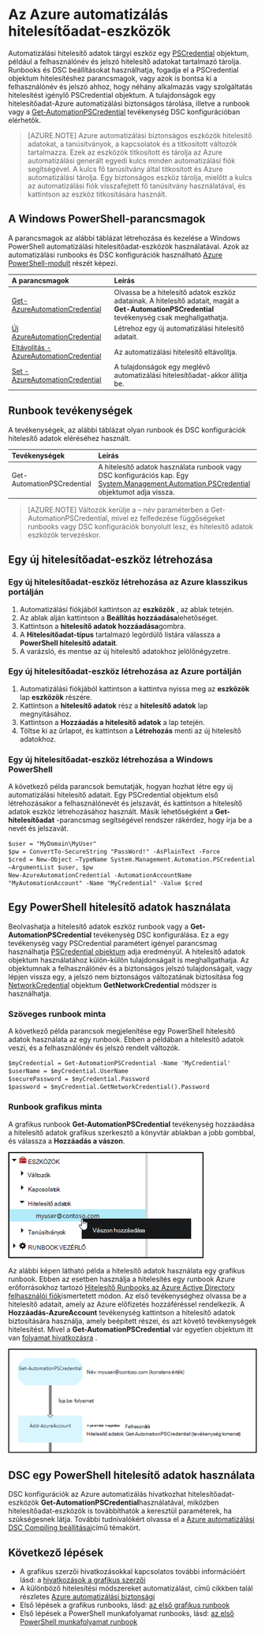<properties 
   pageTitle="A hitelesítő adatok Azure automatizálási eszközök |} Microsoft Azure"
   description="Azure automatizálást hitelesítő eszközök runbook és DSC konfigurációs szerint elérhető forrá hitelesítést végezni használható hitelesítő adatokat tartalmazzák. Ez a cikk ismerteti, hogyan hozhat létre hitelesítőadat-eszközök, és segítségükkel runbook vagy DSC konfigurációs."
   services="automation"
   documentationCenter=""
   authors="mgoedtel"
   manager="jwhit"
   editor="tysonn" />
<tags 
   ms.service="automation"
   ms.devlang="na"
   ms.topic="article"
   ms.tgt_pltfrm="na"
   ms.workload="infrastructure-services"
   ms.date="06/09/2016"
   ms.author="bwren" />

# <a name="credential-assets-in-azure-automation"></a>Az Azure automatizálás hitelesítőadat-eszközök

Automatizálási hitelesítő adatok tárgyi eszköz egy [PSCredential](http://msdn.microsoft.com/library/system.management.automation.pscredential) objektum, például a felhasználónév és jelszó hitelesítő adatokat tartalmazó tárolja. Runbooks és DSC beállításokat használhatja, fogadja el a PSCredential objektum hitelesítéshez parancsmagok, vagy azok is bontsa ki a felhasználónév és jelszó ahhoz, hogy néhány alkalmazás vagy szolgáltatás hitelesítést igénylő PSCredential objektum. A tulajdonságok egy hitelesítőadat-Azure automatizálási biztonságos tárolása, illetve a runbook vagy a [Get-AutomationPSCredential](http://msdn.microsoft.com/library/system.management.automation.pscredential.aspx) tevékenység DSC konfigurációban elérhetők.

>[AZURE.NOTE] Azure automatizálási biztonságos eszközök hitelesítő adatokat, a tanúsítványok, a kapcsolatok és a titkosított változók tartalmazza. Ezek az eszközök titkosított és tárolja az Azure automatizálási generált egyedi kulcs minden automatizálási fiók segítségével. A kulcs fő tanúsítvány által titkosított és Azure automatizálási tárolja. Egy biztonságos eszköz tárolja, mielőtt a kulcs az automatizálási fiók visszafejtett fő tanúsítvány használatával, és kattintson az eszköz titkosítására használt. 

## <a name="windows-powershell-cmdlets"></a>A Windows PowerShell-parancsmagok

A parancsmagok az alábbi táblázat létrehozása és kezelése a Windows PowerShell automatizálási hitelesítőadat-eszközök használatával.  Azok az automatizálási runbooks és DSC konfigurációk használható [Azure PowerShell-modult](../powershell-install-configure.md) részét képezi.

|A parancsmagok|Leírás|
|:---|:---|
|[Get-AzureAutomationCredential](http://msdn.microsoft.com/library/dn913781.aspx)|Olvassa be a hitelesítő adatok eszköz adatainak. A hitelesítő adatait, magát a **Get-AutomationPSCredential** tevékenység csak meghallgathatja.|
|[Új AzureAutomationCredential](http://msdn.microsoft.com/library/azure/jj554330.aspx)|Létrehoz egy új automatizálási hitelesítő adatait.|
|[Eltávolítás - AzureAutomationCredential](http://msdn.microsoft.com/library/azure/jj554330.aspx)|Az automatizálási hitelesítő eltávolítja.|
|[Set - AzureAutomationCredential](http://msdn.microsoft.com/library/azure/jj554330.aspx)|A tulajdonságok egy meglévő automatizálási hitelesítőadat-akkor állítja be.|

## <a name="runbook-activities"></a>Runbook tevékenységek

A tevékenységek, az alábbi táblázat olyan runbook és DSC konfigurációk hitelesítő adatok eléréséhez használt.

|Tevékenységek|Leírás|
|:---|:---|
|Get-AutomationPSCredential|A hitelesítő adatok használata runbook vagy DSC konfigurációs kap. Egy [System.Management.Automation.PSCredential](http://msdn.microsoft.com/library/system.management.automation.pscredential) objektumot adja vissza.|

>[AZURE.NOTE] Változók kerülje a – név paraméterben a Get-AutomationPSCredential, mivel ez felfedezése függőségeket runbooks vagy DSC konfigurációk bonyolult lesz, és hitelesítő adatok eszközök tervezéskor.

## <a name="creating-a-new-credential-asset"></a>Egy új hitelesítőadat-eszköz létrehozása


### <a name="to-create-a-new-credential-asset-with-the-azure-classic-portal"></a>Egy új hitelesítőadat-eszköz létrehozása az Azure klasszikus portálján

1. Automatizálási fiókjából kattintson az **eszközök** , az ablak tetején.
1. Az ablak alján kattintson a **Beállítás hozzáadása**lehetőséget.
1. Kattintson a **hitelesítő adatok hozzáadása**gombra.
2. A **Hitelesítőadat-típus** tartalmazó legördülő listára válassza a **PowerShell hitelesítő adatait**.
1. A varázsló, és mentse az új hitelesítő adatokhoz jelölőnégyzetre.


### <a name="to-create-a-new-credential-asset-with-the-azure-portal"></a>Egy új hitelesítőadat-eszköz létrehozása az Azure portálján

1. Automatizálási fiókjából kattintson a kattintva nyissa meg az **eszközök** lap **eszközök** részére.
1. Kattintson a **hitelesítő adatok** rész a **hitelesítő adatok** lap megnyitásához.
1. Kattintson a **Hozzáadás a hitelesítő adatok** a lap tetején.
1. Töltse ki az űrlapot, és kattintson a **Létrehozás** menti az új hitelesítő adatokhoz.


### <a name="to-create-a-new-credential-asset-with-windows-powershell"></a>Egy új hitelesítőadat-eszköz létrehozása a Windows PowerShell

A következő példa parancsok bemutatják, hogyan hozhat létre egy új automatizálási hitelesítő adatait. Egy PSCredential objektum első létrehozásakor a felhasználónevét és jelszavát, és kattintson a hitelesítő adatok eszköz létrehozásához használt. Másik lehetőségként a **Get-hitelesítőadat** -parancsmag segítségével rendszer rákérdez, hogy írja be a nevét és jelszavát.

    $user = "MyDomain\MyUser"
    $pw = ConvertTo-SecureString "PassWord!" -AsPlainText -Force
    $cred = New-Object –TypeName System.Management.Automation.PSCredential –ArgumentList $user, $pw
    New-AzureAutomationCredential -AutomationAccountName "MyAutomationAccount" -Name "MyCredential" -Value $cred

## <a name="using-a-powershell-credential"></a>Egy PowerShell hitelesítő adatok használata

Beolvashatja a hitelesítő adatok eszköz runbook vagy a **Get-AutomationPSCredential** tevékenység DSC konfigurálása. Ez a egy tevékenység vagy PSCredential paramétert igényel parancsmag használhatja [PSCredential objektum](http://msdn.microsoft.com/library/system.management.automation.pscredential.aspx) adja eredményül. A hitelesítő adatok objektum használatához külön-külön tulajdonságait is meghallgathatja. Az objektumnak a felhasználónév és a biztonságos jelszó tulajdonságait, vagy lépjen vissza egy, a jelszó nem biztonságos változatának biztosítása fog [NetworkCredential](http://msdn.microsoft.com/library/system.net.networkcredential.aspx) objektum **GetNetworkCredential** módszer is használhatja.

### <a name="textual-runbook-sample"></a>Szöveges runbook minta

A következő példa parancsok megjelenítése egy PowerShell hitelesítő adatok használata az egy runbook. Ebben a példában a hitelesítő adatok veszi, és a felhasználónév és jelszó rendelt változók.

    $myCredential = Get-AutomationPSCredential -Name 'MyCredential'
    $userName = $myCredential.UserName
    $securePassword = $myCredential.Password
    $password = $myCredential.GetNetworkCredential().Password


### <a name="graphical-runbook-sample"></a>Runbook grafikus minta

A grafikus runbook **Get-AutomationPSCredential** tevékenység hozzáadása a hitelesítő adatok grafikus szerkesztő a könyvtár ablakban a jobb gombbal, és válassza a **Hozzáadás a vászon**.


![Vászon a hitelesítő adatok hozzáadása](media/automation-credentials/credential-add-canvas.png)

Az alábbi képen látható példa a hitelesítő adatok használata egy grafikus runbook.  Ebben az esetben használja a hitelesítés egy runbook Azure erőforrásokhoz tartozó [Hitelesítő Runbooks az Azure Active Directory felhasználói fiók](automation-sec-configure-aduser-account.md)ismertetett módon.  Az első tevékenységhez olvassa be a hitelesítő adatait, amely az Azure előfizetés hozzáféréssel rendelkezik.  A **Hozzáadás-AzureAccount** tevékenység kattintson a hitelesítő adatok biztosítására használja, amely beépített részei, és azt követő tevékenységek hitelesítést.  Mivel a **Get-AutomationPSCredential** vár egyetlen objektum itt van [folyamat hivatkozásra](automation-graphical-authoring-intro.md#links-and-workflow) .  

![Vászon a hitelesítő adatok hozzáadása](media/automation-credentials/get-credential.png)

## <a name="using-a-powershell-credential-in-dsc"></a>DSC egy PowerShell hitelesítő adatok használata
DSC konfigurációk az Azure automatizálás hivatkozhat hitelesítőadat-eszközök **Get-AutomationPSCredential**használatával, miközben hitelesítőadat-eszközök is továbbíthatók a keresztül paraméterek, ha szükségesnek látja. További tudnivalókért olvassa el a [Azure automatizálási DSC Compiling beállításai](automation-dsc-compile.md#credential-assets)című témakört.

## <a name="next-steps"></a>Következő lépések

- A grafikus szerzői hivatkozásokkal kapcsolatos további információért lásd: a [hivatkozások a grafikus szerzői](automation-graphical-authoring-intro.md#links-and-workflow)
- A különböző hitelesítési módszereket automatizálást, című cikkben talál részletes [Azure automatizálási biztonsági](automation-security-overview.md)
- Első lépések a grafikus runbooks, lásd: [az első grafikus runbook](automation-first-runbook-graphical.md)
- Első lépések a PowerShell munkafolyamat runbooks, lásd: [az első PowerShell munkafolyamat runbook](automation-first-runbook-textual.md) 

 
